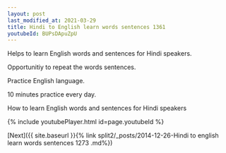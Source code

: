 ```yaml
---
layout: post
last_modified_at: 2021-03-29
title: Hindi to English learn words sentences 1361 
youtubeId: BUPsDApuZpU
---
```

 
 
Helps to learn English words and sentences for Hindi speakers.

Opportunitiy to repeat the words sentences. 

Practice English language. 
 
10 minutes practice every day. 
 
How to learn English words and sentences for Hindi speakers 
 
{% include youtubePlayer.html id=page.youtubeId %}
 
 
[Next]({{ site.baseurl }}{% link  split2/_posts/2014-12-26-Hindi to english learn words sentences 1273 .md%})
 
